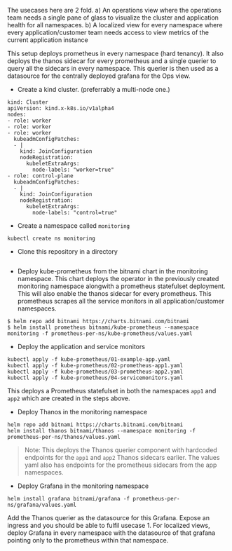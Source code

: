 The usecases here are 2 fold. 
a) An operations view where the operations team needs a single pane of glass to visualize the cluster and application health for all namespaces. 
b) A localized view for every namespace where every application/customer team needs access to view metrics of the current application instance

This setup deploys prometheus in every namespace (hard tenancy). It also deploys the thanos sidecar for every prometheus and a single querier to query all the sidecars in every namespace. This querier is then used as a datasource for the centrally deployed grafana for the Ops view.


- Create a kind cluster. (preferrably a multi-node one.)
```
kind: Cluster
apiVersion: kind.x-k8s.io/v1alpha4
nodes:
- role: worker
- role: worker
- role: worker
  kubeadmConfigPatches:
  - |
    kind: JoinConfiguration
    nodeRegistration:
      kubeletExtraArgs:
        node-labels: "worker=true"
- role: control-plane
  kubeadmConfigPatches:
  - |
    kind: JoinConfiguration
    nodeRegistration:
      kubeletExtraArgs:
        node-labels: "control=true"
```

- Create a namespace called `monitoring`

```
kubectl create ns monitoring
```

- Clone this repository in a directory 
```
```

- Deploy kube-prometheus from the bitnami chart in the monitoring namespace. This chart deploys the operator in the previously created monitoring namespace alongwith a prometheus statefulset deployment. This will also enable the thanos sidecar for every prometheus. This prometheus scrapes all the service monitors in all application/customer namespaces. 

```
$ helm repo add bitnami https://charts.bitnami.com/bitnami
$ helm install prometheus bitnami/kube-prometheus --namespace monitoring -f prometheus-per-ns/kube-prometheus/values.yaml
```

- Deploy the application and service monitors
```
kubectl apply -f kube-prometheus/01-example-app.yaml
kubectl apply -f kube-prometheus/02-prometheus-app1.yaml
kubectl apply -f kube-prometheus/03-prometheus-app2.yaml
kubectl apply -f kube-prometheus/04-servicemonitors.yaml
```
This deploys a Prometheus statefulset in both the namespaces `app1` and `app2` which are created in the steps above. 

- Deploy Thanos in the monitoring namespace
```
helm repo add bitnami https://charts.bitnami.com/bitnami
helm install thanos bitnami/thanos --namespace monitoring -f prometheus-per-ns/thanos/values.yaml
```
> Note: This deploys the Thanos querier component with hardcoded endpoints for the `app1` and `app2` Thanos sidecars earlier. 
The values yaml also has endpoints for the prometheus sidecars from the app namespaces. 

- Deploy Grafana in the monitoring namespace

```
helm install grafana bitnami/grafana -f prometheus-per-ns/grafana/values.yaml
```

Add the Thanos querier as the datasource for this Grafana. Expose an ingress and you should be able to fulfil usecase 1. 
For localized views, deploy Grafana in every namespace with the datasource of that grafana pointing only to the prometheus within that namespace. 